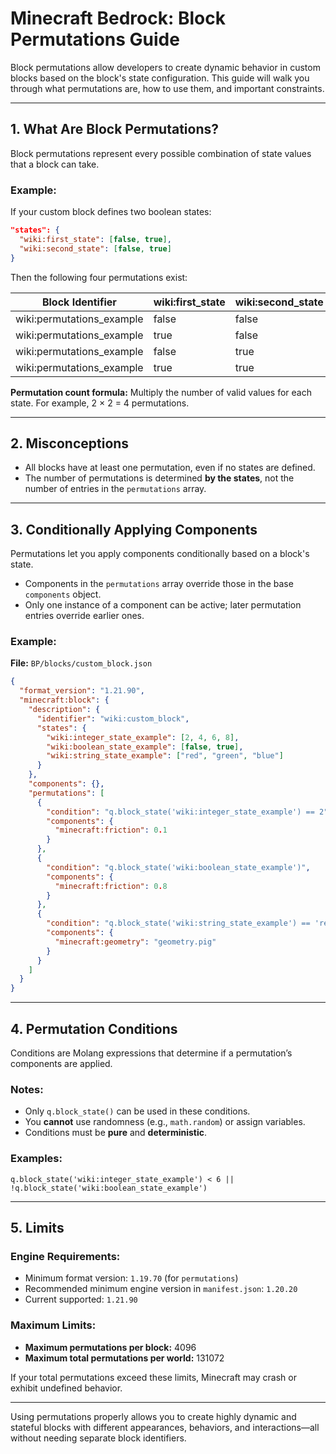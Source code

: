 # Minecraft Bedrock: Block Permutations Guide

Block permutations allow developers to create dynamic behavior in custom blocks based on the block's state configuration. This guide will walk you through what permutations are, how to use them, and important constraints.

---

## 1. What Are Block Permutations?

Block permutations represent every possible combination of state values that a block can take.

### Example:

If your custom block defines two boolean states:

```json
"states": {
  "wiki:first_state": [false, true],
  "wiki:second_state": [false, true]
}
```

Then the following four permutations exist:

| Block Identifier            | wiki\:first\_state | wiki\:second\_state |
| --------------------------- | ------------------ | ------------------- |
| wiki\:permutations\_example | false              | false               |
| wiki\:permutations\_example | true               | false               |
| wiki\:permutations\_example | false              | true                |
| wiki\:permutations\_example | true               | true                |

**Permutation count formula:** Multiply the number of valid values for each state. For example, 2 × 2 = 4 permutations.

---

## 2. Misconceptions

- All blocks have at least one permutation, even if no states are defined.
- The number of permutations is determined **by the states**, not the number of entries in the `permutations` array.

---

## 3. Conditionally Applying Components

Permutations let you apply components conditionally based on a block's state.

- Components in the `permutations` array override those in the base `components` object.
- Only one instance of a component can be active; later permutation entries override earlier ones.

### Example:

**File:** `BP/blocks/custom_block.json`

```json
{
  "format_version": "1.21.90",
  "minecraft:block": {
    "description": {
      "identifier": "wiki:custom_block",
      "states": {
        "wiki:integer_state_example": [2, 4, 6, 8],
        "wiki:boolean_state_example": [false, true],
        "wiki:string_state_example": ["red", "green", "blue"]
      }
    },
    "components": {},
    "permutations": [
      {
        "condition": "q.block_state('wiki:integer_state_example') == 2",
        "components": {
          "minecraft:friction": 0.1
        }
      },
      {
        "condition": "q.block_state('wiki:boolean_state_example')",
        "components": {
          "minecraft:friction": 0.8
        }
      },
      {
        "condition": "q.block_state('wiki:string_state_example') == 'red' && !q.block_state('wiki:boolean_state_example')",
        "components": {
          "minecraft:geometry": "geometry.pig"
        }
      }
    ]
  }
}
```

---

## 4. Permutation Conditions

Conditions are Molang expressions that determine if a permutation’s components are applied.

### Notes:

- Only `q.block_state()` can be used in these conditions.
- You **cannot** use randomness (e.g., `math.random`) or assign variables.
- Conditions must be **pure** and **deterministic**.

### Examples:

```molang
q.block_state('wiki:integer_state_example') < 6 || !q.block_state('wiki:boolean_state_example')
```

---

## 5. Limits

### Engine Requirements:

- Minimum format version: `1.19.70` (for `permutations`)
- Recommended minimum engine version in `manifest.json`: `1.20.20`
- Current supported: `1.21.90`

### Maximum Limits:

- **Maximum permutations per block:** 4096
- **Maximum total permutations per world:** 131072

If your total permutations exceed these limits, Minecraft may crash or exhibit undefined behavior.

---

Using permutations properly allows you to create highly dynamic and stateful blocks with different appearances, behaviors, and interactions—all without needing separate block identifiers.

